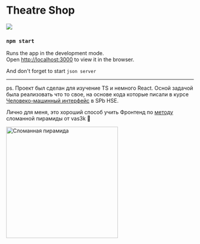 # Theatre Shop
![](https://static.tildacdn.com/tild3936-3364-4838-b535-306436316135/shelkunchik.jpg)

### `npm start`

Runs the app in the development mode.\
Open [http://localhost:3000](http://localhost:3000) to view it in the browser.

And don't forget to start `json server`

---

ps.
Проект был сделан для изучение TS и немного React. Осной задачой была реализовать что то свое, на основе кода которые писали в курсе [Человеко-машинный интерфейс](https://www.hse.ru/edu/courses/450818954) в SPb HSE.

Лично для меня, это хороший способ учить Фронтенд по [методу](https://vas3k.ru/inside/39/) сломанной пирамиды от vas3k 🙂

<img src="https://i.vas3k.ru/full/805.jpg" alt="Сломанная пирамида" width="300"/>

